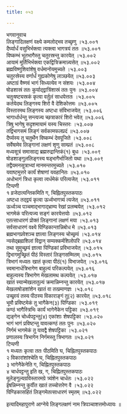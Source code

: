 ```yaml
---
title: ०५३

---
```

भगवानुवाच  
लिङ्गादिलक्षणं वक्ष्ये कमलोद्भव तच्छृणु ।५३.००१  
दैर्घ्यार्धं वसुभिर्भक्त्वा त्यक्त्वा भागत्रयं ततः ॥५३.००१  
विष्कम्भं भूतभागैस्तु चतुरस्रन्तु कारयेत् ।५३.००२  
आयामं मूर्तिभिर्भक्त्वा एकद्वित्रिक्रमान्न्यसेत् ॥५३.००२  
ब्रह्मविष्णुशिवांशेषु वर्धमानोयमुच्यते ।५३.००३  
चतुरस्रेस्य वर्णार्धं गुह्यकोणेषु लाञ्छयेत् ॥५३.००३  
अष्टाग्रं वैष्णवं भागं सिध्यत्येव न संशयः ।५३.००४  
षोडशास्रं ततः कुर्याद्द्वात्रिंशास्रं ततः पुनः ॥५३.००४  
चतुःषष्ट्यस्रकं कृत्वा वर्तुलं साधयेत्ततः ।५३.००५  
कर्तयेदथ लिङ्गस्य शिरो वै देशिकोत्तमः ॥५३.००५  
विस्तारमथ लिङ्गस्य अष्टधा संविभाजयेत् ।५३.००६  
भागार्धार्धन्तु सन्त्यज्य च्छत्राकारं शिरो भवेत् ॥५३.००६  
त्रिषु भागेषु सदृशमायामं यस्य चिस्तरः ।५३.००७  
तद्विभागसमं लिङ्गं सर्वकामफलप्रदं ॥५३.००७  
दैर्घ्यस्य तु चतुर्थेन विष्कम्भं देवपूजिते ।५३.००८  
सर्वेषामेव लिङ्गानां लक्षणं शृणु साम्प्रतं ॥५३.००८  
मध्यसूत्रं समासाद्य ब्रह्मरुद्रान्तिकं(१) बुधः ।५३.००९  
षोडशाङ्गुललिङ्गस्य षड्भागैर्भाजितो यथा ॥५३.००९  
तद्वैयमनसूत्राभ्यां मानमन्तरमुच्यते ।५३.०१०  
यवाष्टमुत्तरे कार्यं शेषाणां यवहानितः ॥५३.०१०  
अधोभागं त्रिधा कृत्वा त्वर्धमेकं परित्यजेत् ।५३.०११  
टिप्पणी  
१ व्रजेदात्यन्तिकमिति ग, चिह्नितपुस्तकपाठः  
अष्टधा तद्द्वयं कृत्वा ऊर्ध्वभागत्र्यं त्यजेत् ॥५३.०११  
ऊर्ध्वञ्च पञ्चमाद्भागाद्भ्राम्य रेखां प्रलम्बयेत् ।५३.०१२  
भागमेकं परित्यज्य सङ्गं कारयेत्तयोः ॥५३.०१२  
एतत्साधारणं प्रोक्तं लिङ्गानां लक्षणं मया ।५३.०१३  
सर्वसाधारणं वक्ष्ये पिण्डिकान्तान्निबोध मे ॥५३.०१३  
ब्रह्मभागप्रवेशञ्च ज्ञात्वा लिङ्गस्य चोच्छ्रयं ।५३.०१४  
न्यसेद्ब्रह्मशिलां विद्वान् सम्यक्कर्मशिलोपरि ॥५३.०१४  
तथा सुमुच्छ्रयं ज्ञात्वा पिण्डिकां प्रविभाजयेत् ।५३.०१५  
द्विभागमुच्छ्रितं पीठं विस्तारं लिङ्गसम्मितम् ॥५३.०१५  
त्रिभागं मध्यतः खातं कृत्वा पीठं(१) विभाजयेत् ।५३.०१६  
स्वमानार्धत्रिभागेण बाहुल्यं परिकल्पयेत् ॥५३.०१६  
बाहुल्यस्य त्रिभागेण मेखलामथ कल्पयेत् ।५३.०१७  
खातं स्यान्मेखलातुल्यं क्रमान्निम्नन्तु कारयेत् ॥५३.०१७  
मेखलाषोडशांशेन खातं वा तत्प्रमाणज्ञः ।५३.०१८  
उच्छ्रायं तस्य पीठस्य विकाराङ्गं तु(२) कारयेत् ॥५३.०१८  
भूमौ प्रविष्टमेकं तु भागैकेन(३) पिण्डिका ।५३.०१९  
कण्ठं भागैस्त्रिभिः कार्यं भागेनैकेन पट्टिका ॥५३.०१९  
द्यङ्गेन चोर्ध्वपट्टन्तु(४) एकांशाः शेषपट्टिका ।५३.०२०  
भागं भागं प्रविष्टन्तु यावत्कण्ठं ततः पुनः ॥५३.०२०  
निर्गमं भागमेकं तु यावद्वै शेषपट्टिका ।५३.०२१  
प्रणालस्य त्रिभागेन निर्गमस्तु त्रिभागतः ॥५३.०२१  
टिप्पणी  
१ मध्यतः कृत्वा ततः पीठमिति घ, चिह्नितपुस्तकपाठः  
२ विकारांशांश्चेति घ, चिह्नितपुस्तकपाठः  
३ भागेनैकेनेति ग, चिह्नितपुस्तकपाठः  
४ चार्धपट्टन्तु इति ख, ग, चिह्नितपुस्तकपाठः  
मूलेङ्गुल्यग्रविस्तारमग्रे त्र्यंशेन चार्धतः ।५३.०२२  
ईषन्निम्नन्तु कुर्वीत खातं तच्चोत्तरेण वै ।५३.०२२  
पिण्डिकासहितं लिङ्गमेतत्साधारणं स्मृतम् ॥५३.०२२  
  
इत्यादिमहापुराणे आग्नेये लिङ्गलक्षणं नाम त्रिपञ्चाशत्तमोध्यायः ॥
